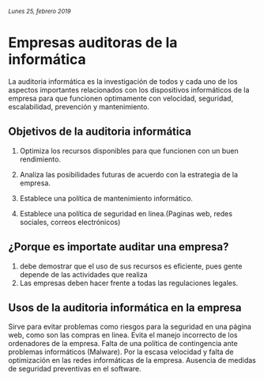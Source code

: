 <small>*Lunes 25, febrero 2019*</small>

# Empresas auditoras de la informática

La auditoria informática es la investigación de todos y cada uno de los aspectos importantes relacionados con los dispositivos informáticos de la empresa para que funcionen optimamente con velocidad, seguridad, escalabilidad, prevención y mantenimiento.

## Objetivos de la auditoria informática

1. Optimiza los recursos disponibles para que funcionen con un buen rendimiento. 

2. Analiza las posibilidades futuras de acuerdo con la estrategia de la empresa.

3. Establece una política de mantenimiento informático.

4. Establece una política de seguridad en linea.(Paginas web, redes sociales, correos electrónicos)

## ¿Porque es importate auditar una empresa?
1.  debe demostrar que el uso de sus recursos es eficiente, pues gente depende de las actividades que realiza
2.  Las empresas deben hacer frente a todas las regulaciones legales.

## Usos de la auditoria informática en la empresa

Sirve para evitar problemas como riesgos para la seguridad en una página web, como son las compras en linea. Evita el manejo incorrecto de los ordenadores de la empresa. Falta de una política de contingencia ante problemas informáticos (Malware). Por la escasa velocidad y falta de optimización en las redes informáticas de la empresa. Ausencia de medidas de seguridad preventivas en el software.

